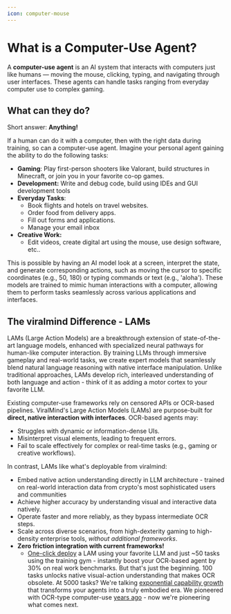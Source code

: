 ```yaml
---
icon: computer-mouse
---
```


# What is a Computer-Use Agent?

A **computer-use agent** is an AI system that interacts with computers just like humans — moving the mouse, clicking, typing, and navigating through user interfaces. These agents can handle tasks ranging from everyday computer use to complex gaming.

## What can they do?

Short answer: **Anything!**&#x20;

If a human can do it with a computer, then with the right data during training, so can a computer-use agent. Imagine your personal agent gaining the ability to do the following tasks:

* **Gaming**: Play first-person shooters like Valorant, build structures in Minecraft, or join you in your favorite co-op games.
* **Development:** Write and debug code, build using IDEs and GUI development tools
* **Everyday Tasks**:
  * Book flights and hotels on travel websites.
  * Order food from delivery apps.
  * Fill out forms and applications.
  * Manage your email inbox
* **Creative Work:**
  * Edit videos, create digital art using the mouse, use design software, etc..

This is possible by having an AI model look at a screen, interpret the state, and generate corresponding actions, such as moving the cursor to specific coordinates (e.g., 50, 180) or typing commands or text (e.g., 'aloha'). These models are trained to mimic human interactions with a computer, allowing them to perform tasks seamlessly across various applications and interfaces.&#x20;



## The viralmind Difference - LAMs

LAMs (Large Action Models) are a breakthrough extension of state-of-the-art language models, enhanced with specialized neural pathways for human-like computer interaction. By training LLMs through immersive gameplay and real-world tasks, we create expert models that seamlessly blend natural language reasoning with native interface manipulation. Unlike traditional approaches, LAMs develop rich, interleaved understanding of both language and action - think of it as adding a motor cortex to your favorite LLM.

Existing computer-use frameworks rely on censored APIs or OCR-based pipelines. ViralMind's Large Action Models (LAMs) are purpose-built for **direct, native interaction with interfaces**. OCR-based agents may:

* Struggles with dynamic or information-dense UIs.
* Misinterpret visual elements, leading to frequent errors.
* Fail to scale effectively for complex or real-time tasks (e.g., gaming or creative workflows).



In contrast, LAMs like what's deployable from viralmind:

* Embed native action understanding directly in LLM architecture - trained on real-world interaction data from crypto's most sophisticated users and communities
* Achieve higher accuracy by understanding visual and interactive data natively.
* Operate faster and more reliably, as they bypass intermediate OCR steps.
* Scale across diverse scenarios, from high-dexterity gaming to high-density enterprise tools, _without additional frameworks_.
* **Zero friction integration with current frameworks!**
  * [One-click deploy](train-your-own-agentic-lams.md) a LAM using your favorite LLM and just \~50 tasks using the training gym - instantly boost your OCR-based agent by 30% on real work benchmarks. But that's just the beginning. 100 tasks unlocks native visual-action understanding that makes OCR obsolete. At 5000 tasks? We're talking [exponential capability growth](vm-1-the-future-of-large-action-models.md) that transforms your agents into a truly embodied era. We pioneered with OCR-type computer-use [years ago](https://github.com/ddupont808/GPT-4V-Act) - now we're pioneering what comes next.
